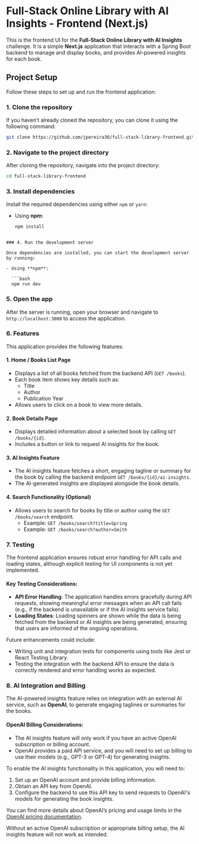 # Full-Stack Online Library with AI Insights - Frontend (Next.js)

This is the frontend UI for the **Full-Stack Online Library with AI Insights** challenge. It is a simple **Next.js** application that interacts with a Spring Boot backend to manage and display books, and provides AI-powered insights for each book.

## Project Setup

Follow these steps to set up and run the frontend application:

### 1. Clone the repository

If you haven’t already cloned the repository, you can clone it using the following command:

```bash
git clone https://github.com/jpereira30/full-stack-library-frontend.git
````

### 2. Navigate to the project directory

After cloning the repository, navigate into the project directory:

```bash
cd full-stack-library-frontend
````

### 3. Install dependencies

Install the required dependencies using either `npm` or `yarn`:

- Using **npm**:

  ```bash
  npm install
````

### 4. Run the development server

Once dependencies are installed, you can start the development server by running:

- Using **npm**:

  ```bash
  npm run dev
````

### 5. Open the app

After the server is running, open your browser and navigate to `http://localhost:3000` to access the application.


### 6. Features

This application provides the following features:

#### 1. Home / Books List Page

- Displays a list of all books fetched from the backend API (`GET /books`).
- Each book item shows key details such as:
  - Title
  - Author
  - Publication Year
- Allows users to click on a book to view more details.

#### 2. Book Details Page

- Displays detailed information about a selected book by calling `GET /books/{id}`.
- Includes a button or link to request AI insights for the book.

#### 3. AI Insights Feature

- The AI insights feature fetches a short, engaging tagline or summary for the book by calling the backend endpoint `GET /books/{id}/ai-insights`.
- The AI-generated insights are displayed alongside the book details.

#### 4. Search Functionality (Optional)

- Allows users to search for books by title or author using the `GET /books/search` endpoint.
  - Example: `GET /books/search?title=Spring`
  - Example: `GET /books/search?author=Smith`


### 7. Testing

The frontend application ensures robust error handling for API calls and loading states, although explicit testing for UI components is not yet implemented.

#### Key Testing Considerations:
- **API Error Handling**: The application handles errors gracefully during API requests, showing meaningful error messages when an API call fails (e.g., if the backend is unavailable or if the AI insights service fails).
- **Loading States**: Loading spinners are shown while the data is being fetched from the backend or AI insights are being generated, ensuring that users are informed of the ongoing operations.
  
Future enhancements could include:
- Writing unit and integration tests for components using tools like Jest or React Testing Library.
- Testing the integration with the backend API to ensure the data is correctly rendered and error handling works as expected.

### 8. AI Integration and Billing

The AI-powered insights feature relies on integration with an external AI service, such as **OpenAI**, to generate engaging taglines or summaries for the books.

#### OpenAI Billing Considerations:
- The AI insights feature will only work if you have an active OpenAI subscription or billing account.
- OpenAI provides a paid API service, and you will need to set up billing to use their models (e.g., GPT-3 or GPT-4) for generating insights.
  
To enable the AI insights functionality in this application, you will need to:
1. Set up an OpenAI account and provide billing information.
2. Obtain an API key from OpenAI.
3. Configure the backend to use this API key to send requests to OpenAI's models for generating the book insights.

You can find more details about OpenAI’s pricing and usage limits in the [OpenAI pricing documentation](https://openai.com/pricing).

Without an active OpenAI subscription or appropriate billing setup, the AI insights feature will not work as intended.
